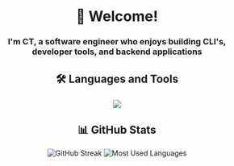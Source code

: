 # <div align="center">👋 Welcome!</div>
<h3 align="center">I'm CT, a software engineer who enjoys building CLI's, developer tools, and backend applications</h3>


## <div align="center">🛠️ Languages and Tools</div><p align="center">
<p align="center">
  <a href="https://skillicons.dev">
    <img src="https://skillicons.dev/icons?i=go,rust,aws,docker,js,ts,nodejs,py" />
  </a>
</p>


## <div align="center">📊 GitHub Stats</div>
<p align="center">
  <img src="https://github-readme-streak-stats.herokuapp.com/?user=codytheroux96&theme=dark" alt="GitHub Streak"/>
  <img src="https://github-readme-stats.vercel.app/api/top-langs/?username=codytheroux96&layout=compact&theme=dark&hide=jupyter%20notebook,jinja,html,hcl,makefile,dockerfile" alt="Most Used Languages"/>
</p>
